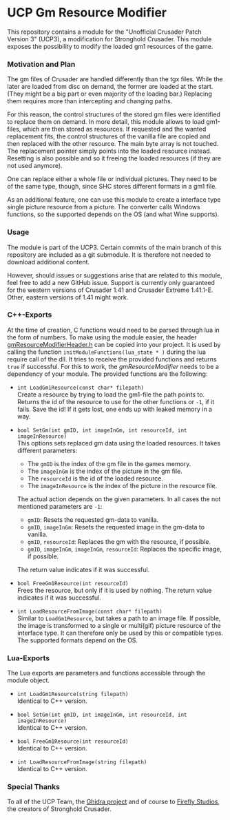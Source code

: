 # UCP Gm Resource Modifier

This repository contains a module for the "Unofficial Crusader Patch Version 3" (UCP3), a modification for Stronghold Crusader.
This module exposes the possibility to modify the loaded gm1 resources of the game.


### Motivation and Plan

The gm files of Crusader are handled differently than the tgx files.
While the later are loaded from disc on demand, the former are loaded at the start. (They might be a big part or even majority of the loading bar.)
Replacing them requires more than intercepting and changing paths.

For this reason, the control structures of the stored gm files were identified to replace them on demand.
In more detail, this module allows to load gm1-files, which are then stored as resources.
If requested and the wanted replacement fits, the control structures of the vanilla file are copied and then replaced with the other resource.
The main byte array is not touched. The replacement pointer simply points into the loaded resource instead.
Resetting is also possible and so it freeing the loaded resources (if they are not used anymore).

One can replace either a whole file or individual pictures. They need to be of the same type, though, since SHC stores different formats in a gm1 file.

As an additional feature, one can use this module to create a interface type single picture resource from a picture.
The converter calls Windows functions, so the supported depends on the OS (and what Wine supports).


### Usage

The module is part of the UCP3. Certain commits of the main branch of this repository are included as a git submodule.
It is therefore not needed to download additional content.

However, should issues or suggestions arise that are related to this module, feel free to add a new GitHub issue.
Support is currently only guaranteed for the western versions of Crusader 1.41 and Crusader Extreme 1.41.1-E.
Other, eastern versions of 1.41 might work.


### C++-Exports

At the time of creation, C functions would need to be parsed through lua in the form of numbers. To make using the module easier, the header [gmResourceModifierHeader.h](ucp_gmResourceModifier/ucp_gmResourceModifier/gmResourceModifierHeader.h) can be copied into your project.
It is used by calling the function `initModuleFunctions(lua_state * )` during the lua require call of the dll. It tries to receive the provided functions and returns `true` if successful. For this to work, the *gmResourceModifier* needs to be a dependency of your module.
The provided functions are the following:

* `int LoadGm1Resource(const char* filepath)`  
  Create a resource by trying to load the gm1-file the path points to.
  Returns the id of the resource to use for the other functions or `-1`, if it fails.
  Save the id! If it gets lost, one ends up with leaked memory in a way.

* `bool SetGm(int gmID, int imageInGm, int resourceId, int imageInResource)`  
  This options sets replaced gm data using the loaded resources. It takes different parameters:
    * The `gmID` is the index of the gm file in the games memory.  
    * The `imageInGm` is the index of the picture in the gm file.  
    * The `resourceId` is the id of the loaded resource.  
    * The `imageInResource` is the index of the picture in the resource file.  
  
  The actual action depends on the given parameters. In all cases the not mentioned parameters are `-1`:
    * `gmID`: Resets the requested gm-data to vanilla.
    * `gmID`, `imageInGm`: Resets the requested image in the gm-data to vanilla.
    * `gmID`, `resourceId`: Replaces the gm with the resource, if possible.
    * `gmID`, `imageInGm`, `imageInGm`, `resourceId`: Replaces the specific image, if possible.
  
  The return value indicates if it was successful.

* `bool FreeGm1Resource(int resourceId)`  
  Frees the resource, but only if it is used by nothing.
  The return value indicates if it was successful.

* `int LoadResourceFromImage(const char* filepath)`  
  Similar to `LoadGm1Resource`, but takes a path to an image file.
  If possible, the image is transformed to a single or multi(gif) picture resource of the interface type.
  It can therefore only be used by this or compatible types.
  The supported formats depend on the OS. 


### Lua-Exports

The Lua exports are parameters and functions accessible through the module object.

* `int LoadGm1Resource(string filepath)`  
  Identical to C++ version.

* `bool SetGm(int gmID, int imageInGm, int resourceId, int imageInResource)`  
  Identical to C++ version.

* `bool FreeGm1Resource(int resourceId)`  
  Identical to C++ version.

* `int LoadResourceFromImage(string filepath)`  
  Identical to C++ version.

### Special Thanks

To all of the UCP Team, the [Ghidra project](https://github.com/NationalSecurityAgency/ghidra) and
of course to [Firefly Studios](https://fireflyworlds.com/), the creators of Stronghold Crusader.
